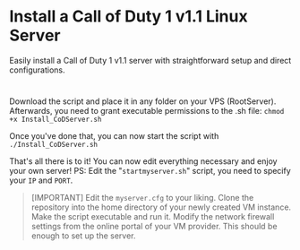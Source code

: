 # Install a Call of Duty 1 v1.1 Linux Server
Easily install a Call of Duty 1 v1.1 server with straightforward setup and direct configurations.
#
Download the script and place it in any folder on your VPS (RootServer). Afterwards, you need to grant executable permissions to the .sh file:
`chmod +x Install_CoDServer.sh`

Once you've done that, you can now start the script with `./Install_CoDServer.sh`

That's all there is to it!
You can now edit everything necessary and enjoy your own server!
PS:
Edit the "`startmyserver.sh`" script, you need to specify your `IP` and `PORT`.

> [IMPORTANT]
> Edit the ```myserver.cfg``` to your liking.
> Clone the repository into the home directory of your newly created VM instance. Make the script executable and run it. Modify the network firewall settings from the online portal of your VM provider. This should be enough to set up the server.
